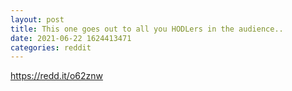 ```yaml
--- 
layout: post 
title: This one goes out to all you HODLers in the audience.. 
date: 2021-06-22 1624413471 
categories: reddit 
--- 
```

https://redd.it/o62znw